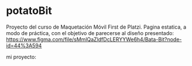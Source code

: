 # potatoBit
Proyecto del curso de Maquetación Móvil First de Platzi.
Pagina estatica, a modo de práctica, con el objetivo de parecerse al diseño presentado: https://www.figma.com/file/sMmlQaZldfDcLERYYWe6h4/Bata-Bit?node-id=44%3A594

mi proyecto: 
